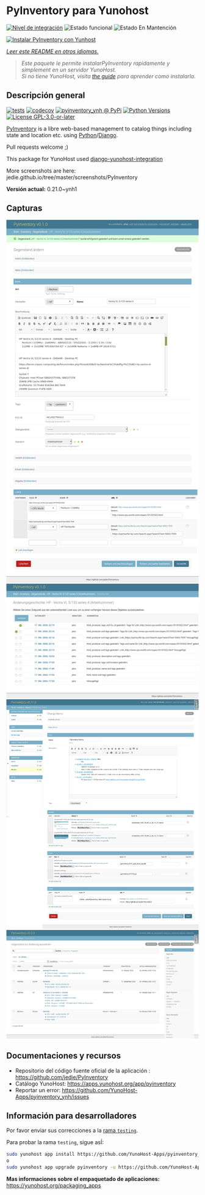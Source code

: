 <!--
Este archivo README esta generado automaticamente<https://github.com/YunoHost/apps/tree/master/tools/readme_generator>
No se debe editar a mano.
-->

# PyInventory para Yunohost

[![Nivel de integración](https://apps.yunohost.org/badge/integration/pyinventory)](https://ci-apps.yunohost.org/ci/apps/pyinventory/)
![Estado funcional](https://apps.yunohost.org/badge/state/pyinventory)
![Estado En Mantención](https://apps.yunohost.org/badge/maintained/pyinventory)

[![Instalar PyInventory con Yunhost](https://install-app.yunohost.org/install-with-yunohost.svg)](https://install-app.yunohost.org/?app=pyinventory)

*[Leer este README en otros idiomas.](./ALL_README.md)*

> *Este paquete le permite instalarPyInventory rapidamente y simplement en un servidor YunoHost.*  
> *Si no tiene YunoHost, visita [the guide](https://yunohost.org/install) para aprender como instalarla.*

## Descripción general

[![tests](https://github.com/YunoHost-Apps/pyinventory_ynh/actions/workflows/tests.yml/badge.svg?branch=main)](https://github.com/YunoHost-Apps/pyinventory_ynh/actions/workflows/tests.yml)
[![codecov](https://codecov.io/github/jedie/pyinventory_ynh/branch/main/graph/badge.svg)](https://app.codecov.io/github/jedie/pyinventory_ynh)
[![pyinventory_ynh @ PyPi](https://img.shields.io/pypi/v/pyinventory_ynh?label=pyinventory_ynh%20%40%20PyPi)](https://pypi.org/project/pyinventory_ynh/)
[![Python Versions](https://img.shields.io/pypi/pyversions/pyinventory_ynh)](https://github.com/YunoHost-Apps/pyinventory_ynh/blob/main/pyproject.toml)
[![License GPL-3.0-or-later](https://img.shields.io/pypi/l/pyinventory_ynh)](https://github.com/YunoHost-Apps/pyinventory_ynh/blob/main/LICENSE)

[PyInventory](https://github.com/jedie/PyInventory) is a libre web-based management to catalog things including state and location etc. using [Python](https://www.python.org/)/[Django](https://www.djangoproject.com/).

Pull requests welcome ;)

This package for YunoHost used [django-yunohost-integration](https://github.com/YunoHost-Apps/django_yunohost_integration)

More screenshots are here: jedie.github.io/tree/master/screenshots/PyInventory


**Versión actual:** 0.21.0~ynh1

## Capturas

![Captura de PyInventory](./doc/screenshots/pyinventory_v010_screenshot_2.png)
![Captura de PyInventory](./doc/screenshots/pyinventory_v010_screenshot_3.png)
![Captura de PyInventory](./doc/screenshots/pyinventory_v0110_screenshot_memo_1.png)
![Captura de PyInventory](./doc/screenshots/pyinventory_v020_screenshot_1.png)

## Documentaciones y recursos

- Repositorio del código fuente oficial de la aplicación : <https://github.com/jedie/PyInventory>
- Catálogo YunoHost: <https://apps.yunohost.org/app/pyinventory>
- Reportar un error: <https://github.com/YunoHost-Apps/pyinventory_ynh/issues>

## Información para desarrolladores

Por favor enviar sus correcciones a la [rama `testing`](https://github.com/YunoHost-Apps/pyinventory_ynh/tree/testing).

Para probar la rama `testing`, sigue asÍ:

```bash
sudo yunohost app install https://github.com/YunoHost-Apps/pyinventory_ynh/tree/testing --debug
o
sudo yunohost app upgrade pyinventory -u https://github.com/YunoHost-Apps/pyinventory_ynh/tree/testing --debug
```

**Mas informaciones sobre el empaquetado de aplicaciones:** <https://yunohost.org/packaging_apps>
